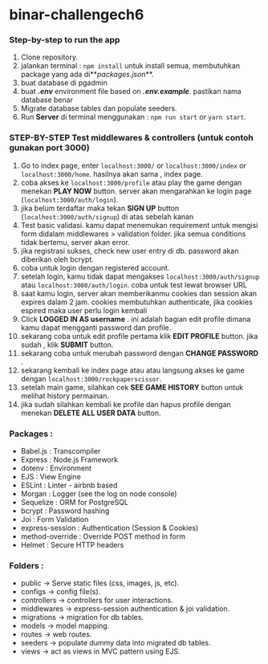 # binar-challengech6

### Step-by-step to run the app

1. Clone repository.
2. jalankan terminal : `npm install` untuk install semua, membutuhkan package yang ada di**_packages.json_**.
3. buat database di pgadmin
4. buat **_.env_** environment file based on **_.env.example_**. pastikan nama database benar
5. Migrate database tables dan populate seeders.
6. Run **Server** di terminal menggunakan : `npm run start` or `yarn start`.

### STEP-BY-STEP Test middlewares & controllers (untuk contoh gunakan port 3000)

1. Go to index page, enter `localhost:3000/` or `localhost:3000/index` or `localhost:3000/home`. hasilnya akan sama , index page.
2. coba akses ke `localhost:3000/profile` atau play the game dengan menekan **PLAY NOW** button. server akan mengarahkan ke login page (`localhost:3000/auth/login`).
3. jika belum terdaftar maka tekan **SIGN UP** button (`localhost:3000/auth/signup`) di atas sebelah kanan
4. Test basic validasi. kamu dapat menemukan requirement untuk mengisi form didalam middlewares > validation folder. jika semua conditions tidak bertemu, server akan error.
5. jika registrasi sukses, check new user entry di db. password akan diberikan oleh bcrypt.
6. coba untuk login dengan registered account.
7. setelah login, kamu tidak dapat mengakses `localhost:3000/auth/signup` atau `localhost:3000/auth/login`. coba untuk test lewat browser URL
8. saat kamu login, server akan memberikanmu cookies dan session akan expires dalam 2 jam. cookies membutuhkan authenticate, jika cookies espired maka user perlu login kembali
9. Click **LOGGED IN AS username** . ini adalah bagian edit profile dimana kamu dapat mengganti password dan profile.
10. sekarang coba untuk edit profile pertama klik **EDIT PROFILE** button. jika sudah , klik **SUBMIT** button.
11. sekarang coba untuk merubah password dengan **CHANGE PASSWORD** .
12. sekarang kembali ke index page atau atau langsung akses ke game dengan `localhost:3000/rockpaperscissor`.
13. setelah main game, silahkan cek **SEE GAME HISTORY** button untuk melihat history permainan.
14. jika sudah silahkan kembali ke profile dan hapus profile dengan menekan **DELETE ALL USER DATA** button.

### Packages :

- Babel.js : Transcompiler
- Express : Node.js Framework
- dotenv : Environment
- EJS : View Engine
- ESLint : Linter - airbnb based
- Morgan : Logger (see the log on node console)
- Sequelize : ORM for PostgreSQL
- bcrypt : Password hashing
- Joi : Form Validation
- express-session : Authentication (Session & Cookies)
- method-override : Override POST method in form
- Helmet : Secure HTTP headers

### Folders :

- public -> Serve static files (css, images, js, etc).
- configs -> config file(s).
- controllers -> controllers for user interactions.
- middlewares -> express-session authentication & joi validation.
- migrations -> migration for db tables.
- models -> model mapping.
- routes -> web routes.
- seeders -> populate dummy data into migrated db tables.
- views -> act as views in MVC pattern using EJS.
